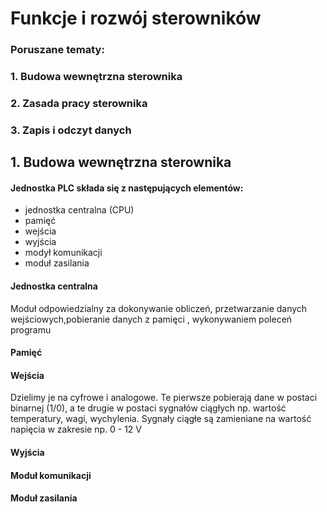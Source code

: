 # Funkcje i rozwój sterowników

### Poruszane tematy:
###  1. Budowa wewnętrzna sterownika
###  2. Zasada pracy sterownika
###  3. Zapis i odczyt danych




## 1. Budowa wewnętrzna sterownika

#### Jednostka PLC składa się z następujących elementów:

- jednostka centralna (CPU)
- pamięć
- wejścia
- wyjścia
- modył komunikacji
- moduł zasilania

#### Jednostka centralna 
Moduł odpowiedzialny za dokonywanie obliczeń, przetwarzanie danych wejściowych,pobieranie danych z pamięci , wykonywaniem poleceń programu
#### Pamięć
#### Wejścia
Dzielimy je na cyfrowe i analogowe. Te pierwsze pobierają dane w postaci binarnej (1/0), a te drugie w postaci sygnałów ciągłych np. wartość temperatury, wagi, wychylenia. Sygnały ciągłe są zamieniane na wartość napięcia w zakresie np. 0 - 12 V
#### Wyjścia
#### Moduł komunikacji
#### Moduł zasilania
